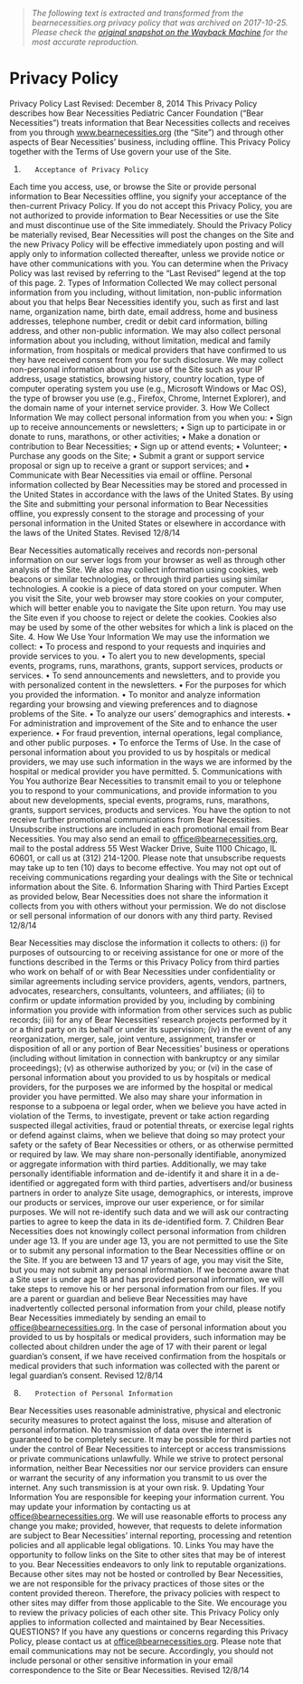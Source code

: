 > *The following text is extracted and transformed from the bearnecessities.org privacy policy that was archived on 2017-10-25. Please check the [original snapshot on the Wayback Machine](https://web.archive.org/web/20171025191159id_/http%3A//www.bearnecessities.org/wp-content/uploads/2016/03/PrivacyStatement.pdf) for the most accurate reproduction.*

# Privacy Policy

Privacy Policy
Last Revised: December 8, 2014
This Privacy Policy describes how Bear Necessities Pediatric Cancer Foundation (“Bear Necessities”) treats
information that Bear Necessities collects and receives from you through www.bearnecessities.org (the
“Site”) and through other aspects of Bear Necessities’ business, including offline. This Privacy Policy
together with the Terms of Use govern your use of the Site.
1.        Acceptance of Privacy Policy
Each time you access, use, or browse the Site or provide personal information to Bear Necessities offline,
you signify your acceptance of the then-current Privacy Policy. If you do not accept this Privacy Policy,
you are not authorized to provide information to Bear Necessities or use the Site and must discontinue use
of the Site immediately.
Should the Privacy Policy be materially revised, Bear Necessities will post the changes on the Site and the
new Privacy Policy will be effective immediately upon posting and will apply only to information
collected thereafter, unless we provide notice or have other communications with you. You can determine
when the Privacy Policy was last revised by referring to the “Last Revised” legend at the top of this page.
2.        Types of Information Collected
We may collect personal information from you including, without limitation, non-public information about
you that helps Bear Necessities identify you, such as first and last name, organization name, birth date,
email address, home and business addresses, telephone number, credit or debit card information, billing
address, and other non-public information. We may also collect personal information about you including,
without limitation, medical and family information, from hospitals or medical providers that have
confirmed to us they have received consent from you for such disclosure.
We may collect non-personal information about your use of the Site such as your IP address, usage
statistics, browsing history, country location, type of computer operating system you use (e.g., Microsoft
Windows or Mac OS), the type of browser you use (e.g., Firefox, Chrome, Internet Explorer), and the
domain name of your internet service provider.
3.        How We Collect Information
We may collect personal information from you when you:
•    Sign up to receive announcements or newsletters;
•    Sign up to participate in or donate to runs, marathons, or other activities;
•    Make a donation or contribution to Bear Necessities;
•    Sign up or attend events;
•    Volunteer;
•    Purchase any goods on the Site;
•    Submit a grant or support service proposal or sign up to receive a grant or support services; and
•    Communicate with Bear Necessities via email or offline.
Personal information collected by Bear Necessities may be stored and processed in the United States in
accordance with the laws of the United States. By using the Site and submitting your personal information
to Bear Necessities offline, you expressly consent to the storage and processing of your personal
information in the United States or elsewhere in accordance with the laws of the United States.
Revised 12/8/14


Bear Necessities automatically receives and records non-personal information on our server logs from your
browser as well as through other analysis of the Site. We also may collect information using cookies, web
beacons or similar technologies, or through third parties using similar technologies. A cookie is a piece of
data stored on your computer. When you visit the Site, your web browser may store cookies on your
computer, which will better enable you to navigate the Site upon return. You may use the Site even if you
choose to reject or delete the cookies. Cookies also may be used by some of the other websites for which a
link is placed on the Site.
4.        How We Use Your Information
We may use the information we collect:
•    To process and respond to your requests and inquiries and provide services to you.
•    To alert you to new developments, special events, programs, runs, marathons, grants, support services,
     products or services.
•    To send announcements and newsletters, and to provide you with personalized content in the
     newsletters.
•    For the purposes for which you provided the information.
•    To monitor and analyze information regarding your browsing and viewing preferences and to diagnose
     problems of the Site.
•    To analyze our users’ demographics and interests.
•    For administration and improvement of the Site and to enhance the user experience.
•    For fraud prevention, internal operations, legal compliance, and other public purposes.
•    To enforce the Terms of Use.
In the case of personal information about you provided to us by hospitals or medical providers, we may use
such information in the ways we are informed by the hospital or medical provider you have permitted.
5.        Communications with You
You authorize Bear Necessities to transmit email to you or telephone you to respond to your
communications, and provide information to you about new developments, special events, programs, runs,
marathons, grants, support services, products and services.
You have the option to not receive further promotional communications from Bear Necessities.
Unsubscribe instructions are included in each promotional email from Bear Necessities. You may also
send an email to office@bearnecessities.org, mail to the postal address 55 West Wacker Drive, Suite 1100
Chicago, IL 60601, or call us at (312) 214-1200. Please note that unsubscribe requests may take up to ten
(10) days to become effective. You may not opt out of receiving communications regarding your dealings
with the Site or technical information about the Site.
6.        Information Sharing with Third Parties
Except as provided below, Bear Necessities does not share the information it collects from you with others
without your permission.
We do not disclose or sell personal information of our donors with any third party.
Revised 12/8/14


Bear Necessities may disclose the information it collects to others:
     (i) for purposes of outsourcing to or receiving assistance for one or more of the functions described in
     the Terms or this Privacy Policy from third parties who work on behalf of or with Bear Necessities
     under confidentiality or similar agreements including service providers, agents, vendors, partners,
     advocates, researchers, consultants, volunteers, and affiliates;
     (ii) to confirm or update information provided by you, including by combining information you
     provide with information from other services such as public records;
     (iii) for any of Bear Necessities’ research projects performed by it or a third party on its behalf or under
     its supervision;
     (iv) in the event of any reorganization, merger, sale, joint venture, assignment, transfer or disposition
     of all or any portion of Bear Necessities’ business or operations (including without limitation in
     connection with bankruptcy or any similar proceedings);
     (v) as otherwise authorized by you; or
     (vi) in the case of personal information about you provided to us by hospitals or medical providers, for
     the purposes we are informed by the hospital or medical provider you have permitted.
We also may share your information in response to a subpoena or legal order, when we believe you have
acted in violation of the Terms, to investigate, prevent or take action regarding suspected illegal activities,
fraud or potential threats, or exercise legal rights or defend against claims, when we believe that doing so
may protect your safety or the safety of Bear Necessities or others, or as otherwise permitted or required by
law.
We may share non-personally identifiable, anonymized or aggregate information with third parties.
Additionally, we may take personally identifiable information and de-identify it and share it in a de-
identified or aggregated form with third parties, advertisers and/or business partners in order to analyze
Site usage, demographics, or interests, improve our products or services, improve our user experience, or
for similar purposes. We will not re-identify such data and we will ask our contracting parties to agree to
keep the data in its de-identified form.
7.         Children
Bear Necessities does not knowingly collect personal information from children under age 13. If you are
under age 13, you are not permitted to use the Site or to submit any personal information to the Bear
Necessities offline or on the Site. If you are between 13 and 17 years of age, you may visit the Site, but
you may not submit any personal information. If we become aware that a Site user is under age 18 and
has provided personal information, we will take steps to remove his or her personal information from our
files. If you are a parent or guardian and believe Bear Necessities may have inadvertently collected
personal information from your child, please notify Bear Necessities immediately by sending an email to
office@bearnecessities.org.
In the case of personal information about you provided to us by hospitals or medical providers, such
information may be collected about children under the age of 17 with their parent or legal guardian’s
consent, if we have received confirmation from the hospitals or medical providers that such information
was collected with the parent or legal guardian’s consent.
Revised 12/8/14


8.        Protection of Personal Information
Bear Necessities uses reasonable administrative, physical and electronic security measures to protect
against the loss, misuse and alteration of personal information. No transmission of data over the internet is
guaranteed to be completely secure. It may be possible for third parties not under the control of Bear
Necessities to intercept or access transmissions or private communications unlawfully. While we strive to
protect personal information, neither Bear Necessities nor our service providers can ensure or warrant the
security of any information you transmit to us over the internet. Any such transmission is at your own risk.
9.        Updating Your Information
You are responsible for keeping your information current. You may update your information by contacting
us at office@bearnecessities.org. We will use reasonable efforts to process any change you make;
provided, however, that requests to delete information are subject to Bear Necessities’ internal reporting,
processing and retention policies and all applicable legal obligations.
10.       Links
You may have the opportunity to follow links on the Site to other sites that may be of interest to you. Bear
Necessities endeavors to only link to reputable organizations. Because other sites may not be hosted or
controlled by Bear Necessities, we are not responsible for the privacy practices of those sites or the content
provided thereon. Therefore, the privacy policies with respect to other sites may differ from those
applicable to the Site. We encourage you to review the privacy policies of each other site. This Privacy
Policy only applies to information collected and maintained by Bear Necessities.
QUESTIONS? If you have any questions or concerns regarding this Privacy Policy, please contact us at
office@bearnecessities.org. Please note that email communications may not be secure. Accordingly, you
should not include personal or other sensitive information in your email correspondence to the Site or Bear
Necessities.
Revised 12/8/14

